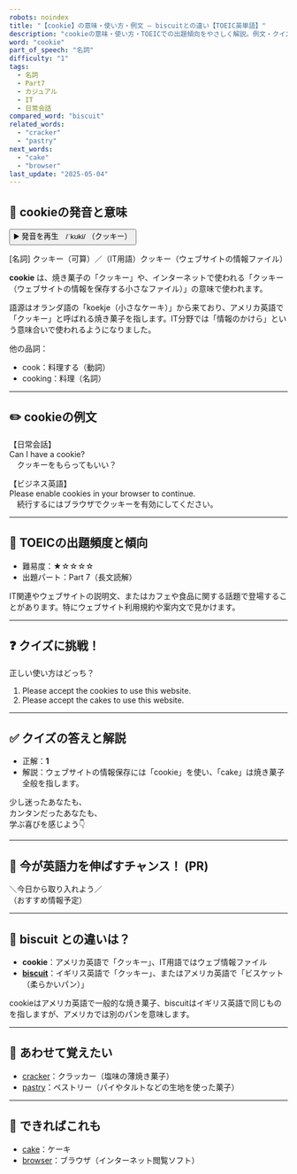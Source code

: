 ```yaml
---
robots: noindex
title: "【cookie】の意味・使い方・例文 ― biscuitとの違い【TOEIC英単語】"
description: "cookieの意味・使い方・TOEICでの出題傾向をやさしく解説。例文・クイズ付きでbiscuitとの違いもわかりやすく学べます。"
word: "cookie"
part_of_speech: "名詞"
difficulty: "1"
tags:
  - 名詞
  - Part7
  - カジュアル
  - IT
  - 日常会話
compared_word: "biscuit"
related_words:
  - "cracker"
  - "pastry"
next_words:
  - "cake"
  - "browser"
last_update: "2025-05-04"
---
```


## 🔰 cookieの発音と意味

<button class="play-audio" onclick="playTTS('cookie')">
  <span class="play-audio-main">
    ▶️ 発音を再生　/ˈkʊki/
  </span>
  <span class="play-audio-sub">
    （クッキー）
  </span>
</button>

[名詞] クッキー（可算）／（IT用語）クッキー（ウェブサイトの情報ファイル）

**cookie** は、焼き菓子の「クッキー」や、インターネットで使われる「クッキー（ウェブサイトの情報を保存する小さなファイル）」の意味で使われます。

語源はオランダ語の「koekje（小さなケーキ）」から来ており、アメリカ英語で「クッキー」と呼ばれる焼き菓子を指します。IT分野では「情報のかけら」という意味合いで使われるようになりました。

他の品詞：  
- cook：料理する（動詞）
- cooking：料理（名詞）

---

## ✏️ cookieの例文

【日常会話】  
Can I have a cookie?  
　クッキーをもらってもいい？

【ビジネス英語】  
Please enable cookies in your browser to continue.  
　続行するにはブラウザでクッキーを有効にしてください。

---

## 🎯 TOEICの出題頻度と傾向

- 難易度：★☆☆☆☆
- 出題パート：Part 7（長文読解）

IT関連やウェブサイトの説明文、またはカフェや食品に関する話題で登場することがあります。特にウェブサイト利用規約や案内文で見かけます。

---

## ❓ クイズに挑戦！

正しい使い方はどっち？

1. Please accept the cookies to use this website.  
2. Please accept the cakes to use this website.

---

## ✅ クイズの答えと解説

- 正解：**1**
- 解説：ウェブサイトの情報保存には「cookie」を使い、「cake」は焼き菓子全般を指します。

少し迷ったあなたも、  
カンタンだったあなたも、  
学ぶ喜びを感じよう👇️

---

## 🚀 今が英語力を伸ばすチャンス！ (PR)

<div class="info-center">
＼今日から取り入れよう／<br>  
（おすすめ情報予定）
</div>

---

## 🤔  biscuit との違いは？

- **cookie**：アメリカ英語で「クッキー」、IT用語ではウェブ情報ファイル
- **[biscuit](/biscuit)**：イギリス英語で「クッキー」、またはアメリカ英語で「ビスケット（柔らかいパン）」

cookieはアメリカ英語で一般的な焼き菓子、biscuitはイギリス英語で同じものを指しますが、アメリカでは別のパンを意味します。

---

## 🧩 あわせて覚えたい

- [cracker](/cracker)：クラッカー（塩味の薄焼き菓子）
- [pastry](/pastry)：ペストリー（パイやタルトなどの生地を使った菓子）

---

## 📖 できればこれも

- [cake](/cake)：ケーキ
- [browser](/browser)：ブラウザ（インターネット閲覧ソフト）

<!-- cvid: aid32_bid21 -->
